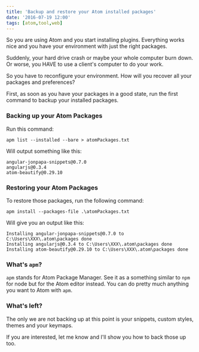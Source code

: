 ```yaml
---
title: 'Backup and restore your Atom installed packages'
date: '2016-07-19 12:00'
tags: [atom,tool,web]
---
```


So you are using Atom and you start installing plugins. Everything works nice and you have your environment with just the right packages.

Suddenly, your hard drive crash or maybe your whole computer burn down. Or worse, you HAVE to use a client's computer to do your work.

So you have to reconfigure your environment. How will you recover all your packages and preferences?

First, as soon as you have your packages in a good state, run the first command to backup your installed packages.

### Backing up your Atom Packages

Run this command:

```shell
apm list --installed --bare > atomPackages.txt
```

Will output something like this:

```text
angular-jonpapa-snippets@0.7.0
angularjs@0.3.4
atom-beautify@0.29.10
```

### Restoring your Atom Packages

To restore those packages, run the following command:

```shell
apm install --packages-file .\atomPackages.txt
```

Will give you an output like this:

```shell
Installing angular-jonpapa-snippets@0.7.0 to C:\Users\XXX\.atom\packages done
Installing angularjs@0.3.4 to C:\Users\XXX\.atom\packages done
Installing atom-beautify@0.29.10 to C:\Users\XXX\.atom\packages done
```

### What's `apm`?

`apm` stands for Atom Package Manager. See it as a something similar to `npm` for node but for the Atom editor instead. You can do pretty much anything you want to Atom with `apm`.

### What's left?

The only we are not backing up at this point is your snippets, custom styles, themes and your keymaps.

If you are interested, let me know and I'll show you how to back those up too.

